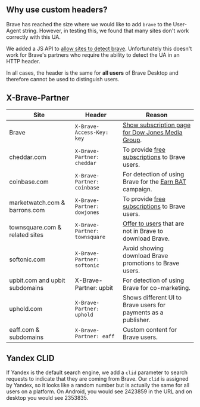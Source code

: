 ## Why use custom headers?

Brave has reached the size where we would like to add `brave` to the User-Agent string. However, in testing this, we found that many sites don't work correctly with this UA.

We added a JS API to [allow sites to detect brave](https://github.com/brave/brave-browser/issues/1052). Unfortunately this doesn't work for Brave's partners who require the ability to detect the UA in an HTTP header.

In all cases, the header is the same for **all users** of Brave Desktop and therefore cannot be used to distinguish users.

## X-Brave-Partner


| **Site**        | Header | Reason  |
| ----------------| -------| ------- |
| Brave           | `X-Brave-Access-Key: key` | [Show subscription page for Dow Jones Media Group](https://github.com/brave/brave-browser/issues/1805).
| cheddar.com     | `X-Brave-Partner: cheddar` | To provide [free subscriptions](https://brave.com/cheddar-partnership/) to Brave users.
| coinbase.com    | `X-Brave-Partner: coinbase` | For detection of using Brave for the [Earn BAT](https://brave.com/coinbase-earn-bat/) campaign.
| marketwatch.com & barrons.com | `X-Brave-Partner: dowjones` | To provide [free subscriptions](https://www.brave.com/dow-jones/) to Brave users.
| townsquare.com & related sites | `X-Brave-Partner: townsquare` |  [Offer to users](https://basicattentiontoken.org/townsquare-partnership) that are not in Brave to download Brave.
| softonic.com | `X-Brave-Partner: softonic` | Avoid showing download Brave promotions to Brave users.
| upbit.com and upbit subdomains | X-Brave-Partner: upbit | For detection of using Brave for co-marketing.
| uphold.com | `X-Brave-Partner: uphold` | Shows different UI to Brave users for payments as a publisher.
| eaff.com & subdomains | `X-Brave-Partner: eaff` | Custom content for Brave users.

## Yandex CLID

If Yandex is the default search engine, we add a `clid` parameter to search requests to indicate that they are coming from Brave. Our `clid` is assigned by Yandex, so it looks like a random number but is actually the same for all users on a platform. On Android, you would see 2423859 in the URL and on desktop you would see 2353835.